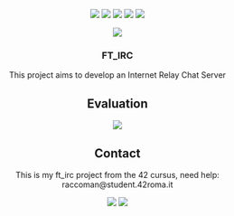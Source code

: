 <p align="center">
  <img src="https://img.shields.io/github/contributors/raccoman/ft_irc?style=for-the-badge"/>
  <img src="https://img.shields.io/github/forks/raccoman/ft_irc?style=for-the-badge"/>
  <img src="https://img.shields.io/github/stars/raccoman/ft_irc?style=for-the-badge"/>
  <img src="https://img.shields.io/github/issues/raccoman/ft_irc?style=for-the-badge"/>
  <img src="https://img.shields.io/github/license/raccoman/ft_irc?style=for-the-badge"/>
</p>

<p align="center">
  <img src="https://badge42.herokuapp.com/api/stats/raccoman?privacyEmail=true"/>
</p>
<h3 align="center">
  FT_IRC
</h3>
<p align="center">
  This project aims to develop an Internet Relay Chat Server
</p>

<h2 align="center">
  Evaluation
</h2>
<p align="center">
  <img src="https://badge42.herokuapp.com/api/project/raccoman/ft_irc"/>
</p>

<h2 align="center">
  Contact
</h2>
<p align="center">
  This is my ft_irc project from the 42 cursus, need help: raccoman@student.42roma.it
</p>

<p align="center">
    <img src="https://forthebadge.com/images/badges/made-with-c.svg"/>
    <img src="https://forthebadge.com/images/badges/not-a-bug-a-feature.svg"/>
</p>
